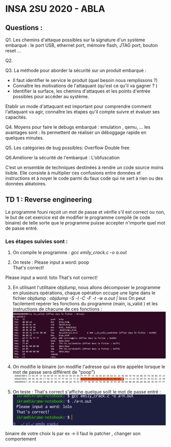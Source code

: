 # INSA 2SU 2020 - ABLA 

## Questions : 
Q1. Les chemins d'attaque possibles sur la signature d'un système embarqué : le port USB, ethernet port, mémoire flash, JTAG port, bouton reset ... 

Q2. 

Q3. La méthode pour aborder la sécurité sur un produit embarqué : 
- Il faut identifier le service le produit (quel besoin nous remplissons ?)
- Connaître les motivations de l'attaquant (qu'est ce qu'il va gagner ? ) 
- Identifier la surface, les chemins d'attaques  et les points d'entrée possibles pour accéder au système.

Etablir un mode d'attaquant est important pour comprendre comment l'attaquant va agir, connaître les étapes qu'il compte suivre et évaluer ses capacités.


Q4. Moyens pour faire le debugs embarqué  : emulation , qemu, ... les avantages sont : ils permettent de réaliser un déboggage rapide en quelques minutes.

Q5. Les catégories de bug possibles: 
Overflow
Double free

Q6.Améliorer la sécurité de l'embarqué : L'obfuscation 

C’est un ensemble de techniques destinées à rendre un code source moins lisible. Elle consiste à multiplier ces confusions entre données et instructions et à noyer le code parmi du faux code qui ne sert à rien ou des données aléatoires.



## TD 1 : Reverse engineering 

Le programme founi reçoit un mot de passe et vérifie s'il est correct ou non, le but de cet exercice est de modifier le programme compilé (le code binaire) de telle sorte que le programme puisse accepter n'importe quel mot de passe entré. 

### Les étapes suivies sont : 
1. On compile le programme : *gcc emily_crack.c -o a.out*

2. On teste : Please input a word: poop   
              That's correct!     

Please input a word: toto
That's not correct!

3. En utilisant l'utilitaire objdump, nous allons décomposer le programme en plusieurs opérations, chaque opération occupe une ligne dans le fichier objdump : *objdump -S -l -C -F -t -w a.out | less*
On peut facilement repérer les fonctions du programme (main, is_valid ) et les instructions de chacune de ces fonctions : 
![capture 1](https://github.com/iabla/TD_SE_abla/blob/master/docs/screens/Capture%20du%202020-02-21%2016-54-26.png)

4. On modifie le binaire (on modifie l'adresse qui va être appelée lorsque le mot de passe sera différent de "poop")
![capture 2](https://github.com/iabla/TD_SE_abla/blob/master/docs/screens/Capture%20du%202020-02-21%2016-54-12.png)

5. On teste : That's correct s'affiche quelque soilt le mot de passe entré : 
![capture 3](https://github.com/iabla/TD_SE_abla/blob/master/docs/screens/Capture%20du%202020-02-21%2016-53-45.png)





binaire de votre choix ls par ex -> il faut le patcher , changer son comportement 
